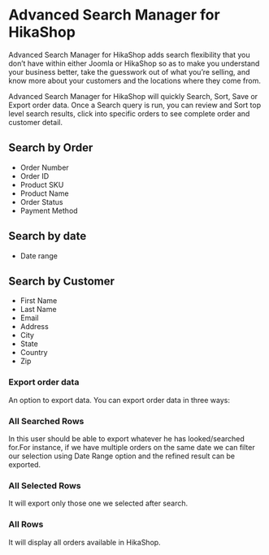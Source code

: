 # Advanced Search Manager for HikaShop

Advanced Search Manager for HikaShop adds search flexibility that you don’t have within either Joomla or HikaShop so as to make you understand your business better, take the guesswork out of what you’re selling, and know more about your customers and the locations where they come from.

Advanced Search Manager for HikaShop will quickly Search, Sort, Save or Export order data. Once a Search query is run, you can review and Sort top level search results, click into specific orders to see complete order and customer detail.

## Search by Order

* Order Number
* Order ID
* Product SKU
* Product Name
* Order Status
* Payment Method

## Search by date

* Date range

## Search by Customer

* First Name
* Last Name
* Email
* Address
* City
* State
* Country
* Zip

### Export order data

An option to export data. You can export order data in three ways:

### All Searched Rows

In this user should be able to export whatever he has looked/searched for.For instance, if we have multiple orders on the same date we can filter our selection using Date Range option and the refined result can be exported.

### All Selected Rows

It will export only those one we selected after search.

### All Rows

It will display all orders available in HikaShop.
